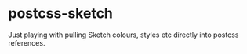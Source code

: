 # postcss-sketch
Just playing with pulling Sketch colours, styles etc directly into postcss references.
